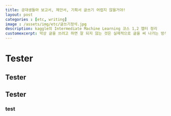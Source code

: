 ```yaml
---
title: 공대생들아 보고서, 제안서, 기획서 글쓰기 어렵지 않을거야!
layout: post   
categories : [etc, writing]
image : /assets/img/etc/글쓰기정석.jpg
description: kaggle의 Intermediate Machine Learning 코스 1,2 챕터 정리
customexcerpt: 막상 글을 쓰려고 하면 잘 되지 않는 것은 실제적으로 글을 써 나가는 방식, 즉 글쓰기의 정석을 제대로 익히지 못했기 때문이다. 그 정석이란 바로 글쓰기의 요령이다. 어렵게 생각해서 그렇지 실상은 몇 가지 요령을 터득하는 것만으로도 일상생활에서 필요한 글쓰기는 충분히 해결할 수 있다.    
---
```


# Tester
## Tester
## Tester
### test
